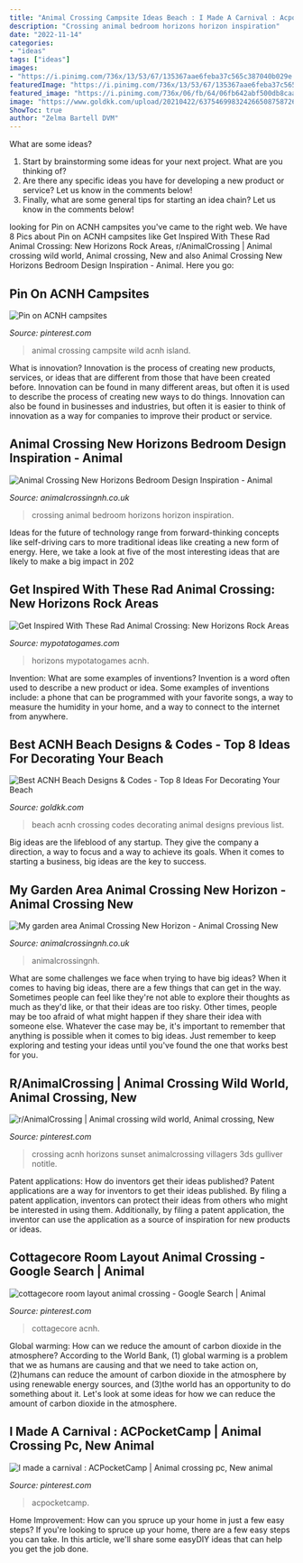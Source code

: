 ```yaml
---
title: "Animal Crossing Campsite Ideas Beach : I Made A Carnival : Acpocketcamp"
description: "Crossing animal bedroom horizons horizon inspiration"
date: "2022-11-14"
categories:
- "ideas"
tags: ["ideas"]
images:
- "https://i.pinimg.com/736x/13/53/67/135367aae6feba37c565c387040b029e.jpg"
featuredImage: "https://i.pinimg.com/736x/13/53/67/135367aae6feba37c565c387040b029e.jpg"
featured_image: "https://i.pinimg.com/736x/06/fb/64/06fb642abf500db8caa637c8cb68e2a0.jpg"
image: "https://www.goldkk.com/upload/20210422/6375469983242665087587265.png"
ShowToc: true
author: "Zelma Bartell DVM"
---
```



What are some ideas?
1. Start by brainstorming some ideas for your next project. What are you thinking of?
2. Are there any specific ideas you have for developing a new product or service? Let us know in the comments below!
3. Finally, what are some general tips for starting an idea chain? Let us know in the comments below!

	

		
looking for Pin on ACNH campsites you've came to the right web. We have 8 Pics about Pin on ACNH campsites like Get Inspired With These Rad Animal Crossing: New Horizons Rock Areas, r/AnimalCrossing | Animal crossing wild world, Animal crossing, New and also Animal Crossing New Horizons Bedroom Design Inspiration - Animal. Here you go:
		
    
## Pin On ACNH Campsites

<img loading=lazy src="https://i.pinimg.com/736x/13/53/67/135367aae6feba37c565c387040b029e.jpg" onerror="this.onerror=null;this.src='https://tse2.mm.bing.net/th?id=OIP.EV5kaw0p7PSBdod5Cp1EbgHaEK&amp;pid=15.1';" alt="Pin on ACNH campsites">

_Source: pinterest.com_

>animal crossing campsite wild acnh island. 

	

What is innovation?
Innovation is the process of creating new products, services, or ideas that are different from those that have been created before. Innovation can be found in many different areas, but often it is used to describe the process of creating new ways to do things. Innovation can also be found in businesses and industries, but often it is easier to think of innovation as a way for companies to improve their product or service.

    
## Animal Crossing New Horizons Bedroom Design Inspiration - Animal

<img loading=lazy src="https://animalcrossingnh.co.uk/wp-content/uploads/2020/08/My-grey-and-white-star-bedroom-Animal-Crossing-New-Horizon4.jpeg" onerror="this.onerror=null;this.src='https://tse4.mm.bing.net/th?id=OIP.nftOU9T7OH9imgRE0Qty6gHaDy&amp;pid=15.1';" alt="Animal Crossing New Horizons Bedroom Design Inspiration - Animal">

_Source: animalcrossingnh.co.uk_

>crossing animal bedroom horizons horizon inspiration. 

	

Ideas for the future of technology range from forward-thinking concepts like self-driving cars to more traditional ideas like creating a new form of energy. Here, we take a look at five of the most interesting ideas that are likely to make a big impact in 202
    
## Get Inspired With These Rad Animal Crossing: New Horizons Rock Areas

<img loading=lazy src="https://mypotatogames.com/wp-content/uploads/2020/09/animal_crossing_new_horizons_rock_area_design-1.jpg" onerror="this.onerror=null;this.src='https://tse2.mm.bing.net/th?id=OIP.9ewiyYISixwkSGRDt_gkUgHaEK&amp;pid=15.1';" alt="Get Inspired With These Rad Animal Crossing: New Horizons Rock Areas">

_Source: mypotatogames.com_

>horizons mypotatogames acnh. 

	

Invention: What are some examples of inventions?
Invention is a word often used to describe a new product or idea. Some examples of inventions include: a phone that can be programmed with your favorite songs, a way to measure the humidity in your home, and a way to connect to the internet from anywhere.

    
## Best ACNH Beach Designs &amp; Codes - Top 8 Ideas For Decorating Your Beach

<img loading=lazy src="https://www.goldkk.com/upload/20210422/6375469983242665087587265.png" onerror="this.onerror=null;this.src='https://tse2.mm.bing.net/th?id=OIP.xd-0uo_jDZmMgq6i_hESuwHaD3&amp;pid=15.1';" alt="Best ACNH Beach Designs &amp; Codes - Top 8 Ideas For Decorating Your Beach">

_Source: goldkk.com_

>beach acnh crossing codes decorating animal designs previous list. 

	

Big ideas are the lifeblood of any startup. They give the company a direction, a way to focus and a way to achieve its goals. When it comes to starting a business, big ideas are the key to success.

    
## My Garden Area Animal Crossing New Horizon - Animal Crossing New

<img loading=lazy src="https://animalcrossingnh.co.uk/wp-content/uploads/2020/08/My-garden-area-Animal-Crossing-New-Horizon6-980x551.jpeg" onerror="this.onerror=null;this.src='https://tse1.mm.bing.net/th?id=OIP.yWMDcGL2ArOJBxVdBrQ60AHaEK&amp;pid=15.1';" alt="My garden area Animal Crossing New Horizon - Animal Crossing New">

_Source: animalcrossingnh.co.uk_

>animalcrossingnh. 

	

What are some challenges we face when trying to have big ideas?
When it comes to having big ideas, there are a few things that can get in the way. Sometimes people can feel like they're not able to explore their thoughts as much as they'd like, or that their ideas are too risky. Other times, people may be too afraid of what might happen if they share their idea with someone else. Whatever the case may be, it's important to remember that anything is possible when it comes to big ideas. Just remember to keep exploring and testing your ideas until you've found the one that works best for you.

    
## R/AnimalCrossing | Animal Crossing Wild World, Animal Crossing, New

<img loading=lazy src="https://i.pinimg.com/736x/7b/f6/46/7bf646eeff6cde62c09a59df8b549922.jpg" onerror="this.onerror=null;this.src='https://tse4.mm.bing.net/th?id=OIP.Ikkz7-1jw5RQoUc-rs5AtQHaEK&amp;pid=15.1';" alt="r/AnimalCrossing | Animal crossing wild world, Animal crossing, New">

_Source: pinterest.com_

>crossing acnh horizons sunset animalcrossing villagers 3ds gulliver notitle. 

	

Patent applications: How do inventors get their ideas published?
Patent applications are a way for inventors to get their ideas published. By filing a patent application, inventors can protect their ideas from others who might be interested in using them. Additionally, by filing a patent application, the inventor can use the application as a source of inspiration for new products or ideas.

    
## Cottagecore Room Layout Animal Crossing - Google Search | Animal

<img loading=lazy src="https://i.pinimg.com/736x/d7/79/30/d77930f923d3f5bb6fc43bfd653ffb22.jpg" onerror="this.onerror=null;this.src='https://tse3.mm.bing.net/th?id=OIP.tw9OE5phMb71dO-_MCAzgwHaEK&amp;pid=15.1';" alt="cottagecore room layout animal crossing - Google Search | Animal">

_Source: pinterest.com_

>cottagecore acnh. 

	

Global warming: How can we reduce the amount of carbon dioxide in the atmosphere?
According to the World Bank, (1) global warming is a problem that we as humans are causing and that we need to take action on, (2)humans can reduce the amount of carbon dioxide in the atmosphere by using renewable energy sources, and (3)the world has an opportunity to do something about it. Let's look at some ideas for how we can reduce the amount of carbon dioxide in the atmosphere.

    
## I Made A Carnival : ACPocketCamp | Animal Crossing Pc, New Animal

<img loading=lazy src="https://i.pinimg.com/736x/06/fb/64/06fb642abf500db8caa637c8cb68e2a0.jpg" onerror="this.onerror=null;this.src='https://tse4.mm.bing.net/th?id=OIP.UM3gkmkaphPpRCAeVkMkMwHaHa&amp;pid=15.1';" alt="I made a carnival : ACPocketCamp | Animal crossing pc, New animal">

_Source: pinterest.com_

>acpocketcamp. 

	

Home Improvement: How can you spruce up your home in just a few easy steps?
If you're looking to spruce up your home, there are a few easy steps you can take. In this article, we'll share some easyDIY ideas that can help you get the job done.

